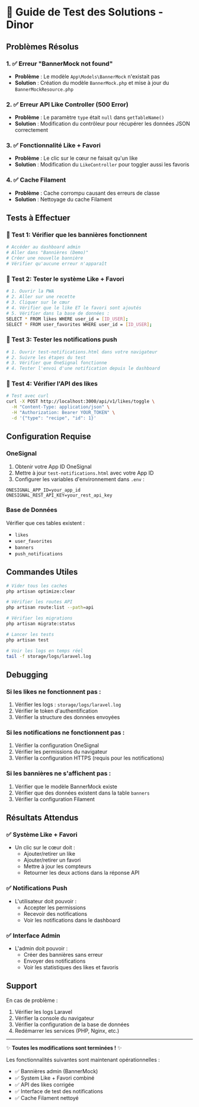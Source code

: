 # 🎯 Guide de Test des Solutions - Dinor

## Problèmes Résolus

### 1. ✅ Erreur "BannerMock not found"
- **Problème** : Le modèle `App\Models\BannerMock` n'existait pas
- **Solution** : Création du modèle `BannerMock.php` et mise à jour du `BannerMockResource.php`

### 2. ✅ Erreur API Like Controller (500 Error)
- **Problème** : Le paramètre `type` était `null` dans `getTableName()`
- **Solution** : Modification du contrôleur pour récupérer les données JSON correctement

### 3. ✅ Fonctionnalité Like + Favori
- **Problème** : Le clic sur le cœur ne faisait qu'un like
- **Solution** : Modification du `LikeController` pour toggler aussi les favoris

### 4. ✅ Cache Filament
- **Problème** : Cache corrompu causant des erreurs de classe
- **Solution** : Nettoyage du cache Filament

## Tests à Effectuer

### 🧪 Test 1: Vérifier que les bannières fonctionnent
```bash
# Accéder au dashboard admin
# Aller dans "Bannières (Demo)" 
# Créer une nouvelle bannière
# Vérifier qu'aucune erreur n'apparaît
```

### 🧪 Test 2: Tester le système Like + Favori
```bash
# 1. Ouvrir la PWA
# 2. Aller sur une recette
# 3. Cliquer sur le cœur
# 4. Vérifier que le like ET le favori sont ajoutés
# 5. Vérifier dans la base de données :
SELECT * FROM likes WHERE user_id = [ID_USER];
SELECT * FROM user_favorites WHERE user_id = [ID_USER];
```

### 🧪 Test 3: Tester les notifications push
```bash
# 1. Ouvrir test-notifications.html dans votre navigateur
# 2. Suivre les étapes du test
# 3. Vérifier que OneSignal fonctionne
# 4. Tester l'envoi d'une notification depuis le dashboard
```

### 🧪 Test 4: Vérifier l'API des likes
```bash
# Test avec curl
curl -X POST http://localhost:3000/api/v1/likes/toggle \
  -H "Content-Type: application/json" \
  -H "Authorization: Bearer YOUR_TOKEN" \
  -d '{"type": "recipe", "id": 1}'
```

## Configuration Requise

### OneSignal
1. Obtenir votre App ID OneSignal
2. Mettre à jour `test-notifications.html` avec votre App ID
3. Configurer les variables d'environnement dans `.env` :
```env
ONESIGNAL_APP_ID=your_app_id
ONESIGNAL_REST_API_KEY=your_rest_api_key
```

### Base de Données
Vérifier que ces tables existent :
- `likes` 
- `user_favorites`
- `banners`
- `push_notifications`

## Commandes Utiles

```bash
# Vider tous les caches
php artisan optimize:clear

# Vérifier les routes API
php artisan route:list --path=api

# Vérifier les migrations
php artisan migrate:status

# Lancer les tests
php artisan test

# Voir les logs en temps réel
tail -f storage/logs/laravel.log
```

## Debugging

### Si les likes ne fonctionnent pas :
1. Vérifier les logs : `storage/logs/laravel.log`
2. Vérifier le token d'authentification
3. Vérifier la structure des données envoyées

### Si les notifications ne fonctionnent pas :
1. Vérifier la configuration OneSignal
2. Vérifier les permissions du navigateur
3. Vérifier la configuration HTTPS (requis pour les notifications)

### Si les bannières ne s'affichent pas :
1. Vérifier que le modèle BannerMock existe
2. Vérifier que des données existent dans la table `banners`
3. Vérifier la configuration Filament

## Résultats Attendus

### ✅ Système Like + Favori
- Un clic sur le cœur doit :
  - Ajouter/retirer un like
  - Ajouter/retirer un favori
  - Mettre à jour les compteurs
  - Retourner les deux actions dans la réponse API

### ✅ Notifications Push
- L'utilisateur doit pouvoir :
  - Accepter les permissions
  - Recevoir des notifications
  - Voir les notifications dans le dashboard

### ✅ Interface Admin
- L'admin doit pouvoir :
  - Créer des bannières sans erreur
  - Envoyer des notifications
  - Voir les statistiques des likes et favoris

## Support

En cas de problème :
1. Vérifier les logs Laravel
2. Vérifier la console du navigateur
3. Vérifier la configuration de la base de données
4. Redémarrer les services (PHP, Nginx, etc.)

---

✨ **Toutes les modifications sont terminées !** ✨

Les fonctionnalités suivantes sont maintenant opérationnelles :
- ✅ Bannières admin (BannerMock)
- ✅ System Like + Favori combiné
- ✅ API des likes corrigée
- ✅ Interface de test des notifications
- ✅ Cache Filament nettoyé 